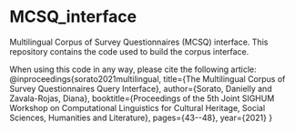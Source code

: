 # MCSQ_interface
Multilingual Corpus of Survey Questionnaires (MCSQ) interface. This repository contains the code used to build the corpus interface.


When using this code in any way, please cite the following article:
@inproceedings{sorato2021multilingual,
  title={The Multilingual Corpus of Survey Questionnaires Query Interface},
  author={Sorato, Danielly and Zavala-Rojas, Diana},
  booktitle={Proceedings of the 5th Joint SIGHUM Workshop on Computational Linguistics for Cultural Heritage, Social Sciences, Humanities and Literature},
  pages={43--48},
  year={2021}
}



